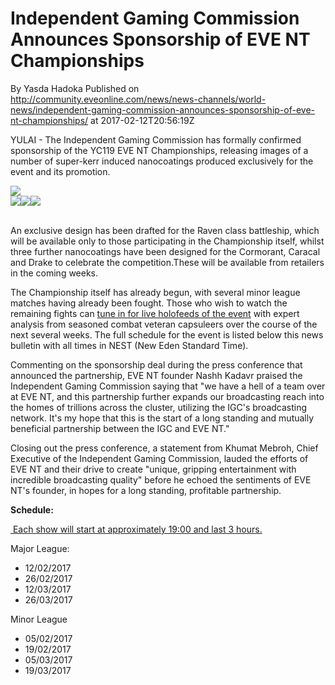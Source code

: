 # Independent Gaming Commission Announces Sponsorship of EVE NT Championships
By Yasda Hadoka
Published on http://community.eveonline.com/news/news-channels/world-news/independent-gaming-commission-announces-sponsorship-of-eve-nt-championships/ at 2017-02-12T20:56:19Z

YULAI - The Independent Gaming Commission has formally confirmed sponsorship of the YC119 EVE NT Championships, releasing images of a number of super-kerr induced nanocoatings produced exclusively for the event and its promotion.

[![](http://web.ccpgamescdn.com/newssystem/media/71887/1/IGC_RAVEN.jpg)](http://web.ccpgamescdn.com/newssystem/media/71887/1/IGC_RAVEN.jpg)  
[![](http://web.ccpgamescdn.com/newssystem/media/71887/1/IGC_CARACAL.jpg)](http://web.ccpgamescdn.com/newssystem/media/71887/1/IGC_CARACAL.jpg)[![](http://web.ccpgamescdn.com/newssystem/media/71887/1/IGC_CORMORANT.jpg)](http://web.ccpgamescdn.com/newssystem/media/71887/1/IGC_CORMORANT.jpg)[![](http://web.ccpgamescdn.com/newssystem/media/71887/1/IGC_DRAKE.jpg)](http://web.ccpgamescdn.com/newssystem/media/71887/1/IGC_DRAKE.jpg)  
 &nbsp;

An exclusive design has been drafted for the Raven class battleship, which will be available only to those participating in the Championship itself, whilst three further nanocoatings have been designed for the Cormorant, Caracal and Drake to celebrate the competition.These will be available from retailers in the coming weeks.

The Championship itself has already begun, with several minor league matches having already been fought. Those who wish to watch the remaining fights can [tune in for live holofeeds of the event](http://www.twitch.tv/eve_nt_tv) with expert analysis from seasoned combat veteran capsuleers over the course of the next several weeks. The full schedule for the event is listed below this news bulletin with all times in NEST (New Eden Standard Time).

Commenting on the sponsorship deal during the press conference that announced the partnership, EVE NT founder Nashh Kadavr praised the Independent Gaming Commission saying that "we have a hell of a team over at EVE NT, and this partnership further expands our broadcasting reach into the homes of trillions across the cluster, utilizing the IGC's broadcasting network. It's my hope that this is the start of a long standing and mutually beneficial partnership between the IGC and EVE NT."

Closing out the press conference, a statement from Khumat Mebroh, Chief Executive of the Independent Gaming Commission, lauded the efforts of EVE NT and their drive to create "unique, gripping entertainment with incredible broadcasting quality" before he echoed the sentiments of EVE NT's founder, in hopes for a long standing, profitable partnership.

**Schedule:**

[&nbsp;Each show will start at approximately 19:00 and last 3 hours.](https://www.twitch.tv/eve_nt_tv)

Major League:

- 12/02/2017
- 26/02/2017
- 12/03/2017
- 26/03/2017

Minor League

- 05/02/2017
- 19/02/2017
- 05/03/2017
- 19/03/2017
